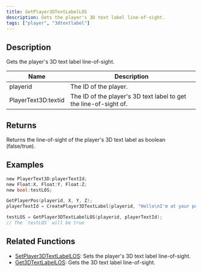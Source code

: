 ```yaml
---
title: GetPlayer3DTextLabelLOS
description: Gets the player's 3D text label line-of-sight.
tags: ["player", "3dtextlabel"]
---
```


<VersionWarn version='omp v1.1.0.2612' />

## Description

Gets the player's 3D text label line-of-sight.

| Name      | Description                                                               |
| --------- | ------------------------------------------------------------------------- |
| playerid | The ID of the player.  |
| PlayerText3D:textid | The ID of the player's 3D text label to get the line-of-sight of. |

## Returns

Returns the line-of-sight of the player's 3D text label as boolean (false/true).

## Examples

```c
new PlayerText3D:playerTextId;
new Float:X, Float:Y, Float:Z;
new bool:testLOS;

GetPlayerPos(playerid, X, Y, Z);
playerTextId = CreatePlayer3DTextLabel(playerid, "Hello\nI'm at your position", 0x008080FF, X, Y, Z, 40.0, INVALID_PLAYER_ID, INVALID_VEHICLE_ID, true);

testLOS = GetPlayer3DTextLabelLOS(playerid, playerTextId);
// The `testLOS` will be true
```

## Related Functions

- [SetPlayer3DTextLabelLOS](SetPlayer3DTextLabelLOS): Sets the player's 3D text label line-of-sight.
- [Get3DTextLabelLOS](Get3DTextLabelLOS): Gets the 3D text label line-of-sight.
